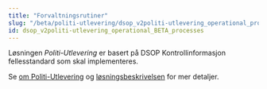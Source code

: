 ```yaml
---
title: "Forvaltningsrutiner"
slug: "/beta/politi-utlevering/dsop_v2politi-utlevering_operational_processes"
id: dsop_v2politi-utlevering_operational_BETA_processes
---
```


Løsningen *Politi-Utlevering* er basert på DSOP Kontrollinformasjon fellesstandard som skal implementeres.

Se [om Politi-Utlevering](/dsop_v2politi-utlevering_about) og
[løsningsbeskrivelsen](/dsop_v2politi-utlevering_løsningsbeskrivelse) for mer detaljer.

